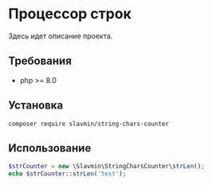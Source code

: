 # Процессор строк

Здесь идет описание проекта.

## Требования

- php >= 8.0

## Установка

```bush
composer require slavmin/string-chars-counter
```

## Использование

```php
$strCounter = new \Slavmin\StringCharsCounter\strLen();
echo $strCounter::strLen('test');